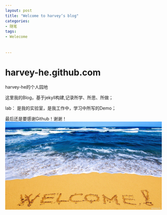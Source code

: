 ```yaml
---
layout: post
title: "Welcome to harvey‘s blog"
categories:
- 随笔
tags:
- Welecome


---
```

   
harvey-he.github.com
====================

harvey-he的个人园地

这里我的Blog，基于jekyll构建,记录所学、所思、所做；

lab：  是我的实验室，是我工作中，学习中所写的Demo；



最后还是要感谢Github！谢谢！
![Alt text](../assets/welcome.jpg)

